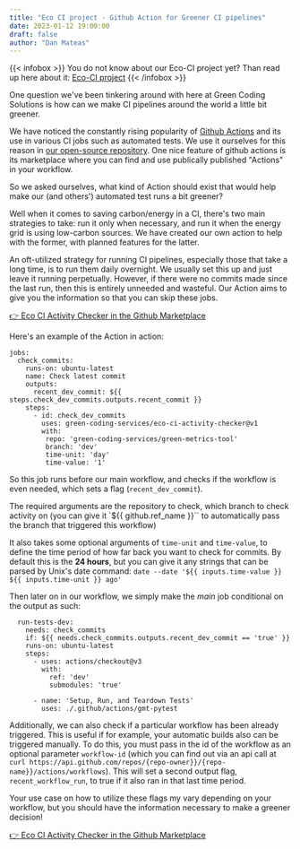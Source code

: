 ```yaml
---
title: "Eco CI project - Github Action for Greener CI pipelines"
date: 2023-01-12 19:00:00
draft: false
author: "Dan Mateas"
---
```


{{< infobox >}}
    You do not know about our Eco-CI project yet? Than read up here about it: <a href="/projects/eco-ci">Eco-CI project</a>
{{< /infobox >}}


One question we've been tinkering around with here at Green Coding Solutions is how can we make CI pipelines around the world a little bit greener.

We have noticed the constantly rising popularity of [Github Actions](https://github.com/features/actions) and its use in various CI jobs such as automated tests. We use it ourselves for this reason in [our open-source repository](https://github.com/green-coding-services/green-metrics-tool/actions). One nice feature of github actions is its marketplace where you can find and use publically published "Actions" in your workflow.

So we asked ourselves, what kind of Action should exist that would help make our (and others') automated test runs a bit greener?

Well when it comes to saving carbon/energy in a CI, there's two main strategies to take: run it only when necessary, and run it when the energy grid is using low-carbon sources. We have created our own action to help with the former, with planned features for the latter.

An oft-utilized strategy for running CI pipelines, especially those that take a long time, is to run them daily overnight. We usually set this up and just leave it running perpetually. However, if there were no commits made since the last run, then this is entirely unneeded and wasteful. Our Action aims to give you the information so that you can skip these jobs.

[👉 Eco CI Activity Checker in the Github Marketplace](https://github.com/marketplace/actions/eco-ci-activity-checker)

Here's an example of the Action in action:
```
jobs:
  check_commits:
    runs-on: ubuntu-latest
    name: Check latest commit
    outputs:
      recent_dev_commit: ${{ steps.check_dev_commits.outputs.recent_commit }}
    steps:
      - id: check_dev_commits
        uses: green-coding-services/eco-ci-activity-checker@v1
        with:
         repo: 'green-coding-services/green-metrics-tool'
         branch: 'dev'
         time-unit: 'day'
         time-value: '1'
```

So this job runs before our main workflow, and checks if the workflow is even needed, which sets a flag (`recent_dev_commit`).

The required arguments are the repository to check, which branch to check activity on (you can give it `${{ github.ref_name }}`` to automatically pass the branch that triggered this workflow)

It also takes some optional arguments of `time-unit` and `time-value`, to define the time period of how far back you want to check for commits. By default this is the **24 hours**, but you can give it any strings that can be parsed by Unix's date command:
`date --date '${{ inputs.time-value }} ${{ inputs.time-unit }} ago'`

Then later on in our workflow, we simply make the *main* job conditional on the output as such:
```
  run-tests-dev:
    needs: check_commits
    if: ${{ needs.check_commits.outputs.recent_dev_commit == 'true' }}
    runs-on: ubuntu-latest
    steps:
      - uses: actions/checkout@v3
        with:
          ref: 'dev'
          submodules: 'true'

      - name: 'Setup, Run, and Teardown Tests'
        uses: ./.github/actions/gmt-pytest
```

Additionally, we can also check if a particular workflow has been already triggered. This is useful if for example, your automatic builds also can be triggered manually. To do this, you must pass in the id of the workflow as an optional parameter `workflow-id` (which you can find out via an api call at `curl https://api.github.com/repos/{repo-owner}}/{repo-name}}/actions/workflows`). This will set a second output flag, `recent_workflow_run`, to true if it also ran in that last time period.

Your use case on how to utilize these flags my vary depending on your workflow, but you should have the information necessary to make a greener decision!

[👉 Eco CI Activity Checker in the Github Marketplace](https://github.com/marketplace/actions/eco-ci-activity-checker)
